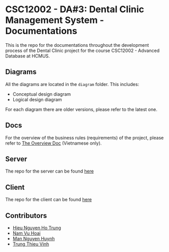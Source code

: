 # CSC12002 - DA#3: Dental Clinic Management System - Documentations

This is the repo for the documentations throughout the development process of the Dental Clinic project for the course CSC12002 - Advanced Database at HCMUS.

## Diagrams

All the diagrams are located in the `diagram` folder. This includes:

- Conceptual design diagram
- Logical design diagram

For each diagram there are older versions, please refer to the latest one.

## Docs

For the overview of the business rules (requirements) of the project, please refer to [The Overview Doc](docs/da3-overview.md) (Vietnamese only).

## Server

The repo for the server can be found [here](https://github.com/nhthieu/dental-clinic-server)

## Client

The repo for the client can be found [here](https://github.com/nhthieu/dental-clinic-client)

## Contributors

- [Hieu Nguyen Ho Trung](https://github.com/nhthieu)
- [Nam Vu Hoai](https://github.com/namhoai1109)
- [Man Nguyen Huynh](https://github.com/nhman2002)
- [Trung Thieu Vinh](https://github.com/tvtrungg)
